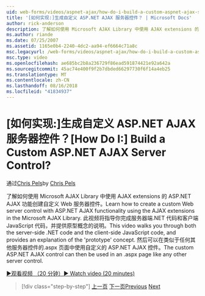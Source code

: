 ```yaml
---
uid: web-forms/videos/aspnet-ajax/how-do-i-build-a-custom-aspnet-ajax-server-control
title: '[如何实现:]生成自定义 ASP.NET AJAX 服务器控件？ | Microsoft Docs'
author: rick-anderson
description: 了解如何使用 Microsoft AJAX Library 中使用 AJAX extensions 的 ASP.NET AJAX 功能创建自定义 Web 服务器控件。 此视频将引导你...
ms.author: riande
ms.date: 07/25/2007
ms.assetid: 1165e0b4-2240-4dc2-aa94-ef6664c71a8c
msc.legacyurl: /web-forms/videos/aspnet-ajax/how-do-i-build-a-custom-aspnet-ajax-server-control
msc.type: video
ms.openlocfilehash: ae685bc2b8a236729f86ead591874421e92a642a
ms.sourcegitcommit: 45ac74e400f9f2b7dbded66297730f6f14a4eb25
ms.translationtype: MT
ms.contentlocale: zh-CN
ms.lasthandoff: 08/16/2018
ms.locfileid: "41834937"
---
```

<a name="how-do-i-build-a-custom-aspnet-ajax-server-control"></a><span data-ttu-id="38ebd-105">[如何实现:]生成自定义 ASP.NET AJAX 服务器控件？</span><span class="sxs-lookup"><span data-stu-id="38ebd-105">[How Do I:] Build a Custom ASP.NET AJAX Server Control?</span></span>
====================
<span data-ttu-id="38ebd-106">通过[Chris Pels](https://twitter.com/chrispels)</span><span class="sxs-lookup"><span data-stu-id="38ebd-106">by [Chris Pels](https://twitter.com/chrispels)</span></span>

<span data-ttu-id="38ebd-107">了解如何使用 Microsoft AJAX Library 中使用 AJAX extensions 的 ASP.NET AJAX 功能创建自定义 Web 服务器控件。</span><span class="sxs-lookup"><span data-stu-id="38ebd-107">Learn how to create a custom Web server control with ASP.NET AJAX functionality using the AJAX extensions in the Microsoft AJAX Library.</span></span> <span data-ttu-id="38ebd-108">此视频将指导你完成服务器端.NET 代码和客户端 JavaScript 代码，并提供原型概念的说明。</span><span class="sxs-lookup"><span data-stu-id="38ebd-108">This video walks you through both the server-side .NET code and the client-side JavaScript code, and provides an explanation of the 'prototype' concept.</span></span> <span data-ttu-id="38ebd-109">然后可以在类似于任何其他服务器控件的.aspx 页面中使用自定义的 ASP.NET AJAX 控件。</span><span class="sxs-lookup"><span data-stu-id="38ebd-109">The custom ASP.NET AJAX control can then be used in an .aspx page like any other server control.</span></span>

[<span data-ttu-id="38ebd-110">&#9654;观看视频 （20 分钟）</span><span class="sxs-lookup"><span data-stu-id="38ebd-110">&#9654; Watch video (20 minutes)</span></span>](https://channel9.msdn.com/Blogs/ASP-NET-Site-Videos/how-do-i-build-a-custom-aspnet-ajax-server-control)

> [!div class="step-by-step"]
> <span data-ttu-id="38ebd-111">[上一页](how-do-i-debug-aspnet-ajax-applications-using-visual-studio-2005.md)
> [下一页](how-do-i-use-javascript-to-refresh-an-aspnet-ajax-updatepanel.md)</span><span class="sxs-lookup"><span data-stu-id="38ebd-111">[Previous](how-do-i-debug-aspnet-ajax-applications-using-visual-studio-2005.md)
[Next](how-do-i-use-javascript-to-refresh-an-aspnet-ajax-updatepanel.md)</span></span>
